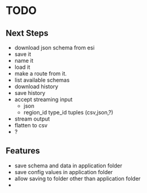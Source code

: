 # TODO

## Next Steps

- download json schema from esi
- save it
- name it
- load it
- make a route from it.
- list available schemas
- download history
- save history
- accept streaming input
  - json
  - region_id type_id tuples (csv,json,?)
- stream output
- flatten to csv
- ?

## Features

- save schema and data in application folder
- save config values in application folder
- allow saving to folder other than application folder
-

